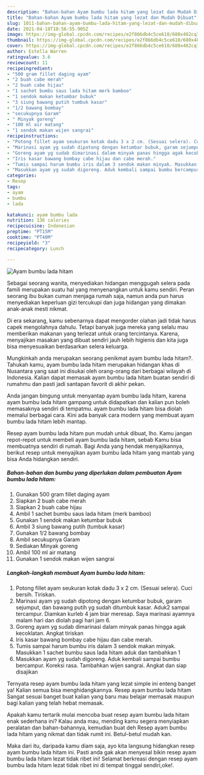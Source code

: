 ```yaml
---
description: "Bahan-bahan Ayam bumbu lada hitam yang lezat dan Mudah Dibuat"
title: "Bahan-bahan Ayam bumbu lada hitam yang lezat dan Mudah Dibuat"
slug: 1011-bahan-bahan-ayam-bumbu-lada-hitam-yang-lezat-dan-mudah-dibuat
date: 2021-04-18T10:56:55.905Z
image: https://img-global.cpcdn.com/recipes/e2f866db4c5ce610/680x482cq70/ayam-bumbu-lada-hitam-foto-resep-utama.jpg
thumbnail: https://img-global.cpcdn.com/recipes/e2f866db4c5ce610/680x482cq70/ayam-bumbu-lada-hitam-foto-resep-utama.jpg
cover: https://img-global.cpcdn.com/recipes/e2f866db4c5ce610/680x482cq70/ayam-bumbu-lada-hitam-foto-resep-utama.jpg
author: Estella Warren
ratingvalue: 3.6
reviewcount: 11
recipeingredient:
- "500 gram fillet daging ayam"
- "2 buah cabe merah"
- "2 buah cabe hijau"
- "1 sachet bumbu saus lada hitam merk bamboo"
- "1 sendok makan ketumbar bubuk"
- "3 siung bawang putih tumbuk kasar"
- "1/2 bawang bombay"
- "secukupnya Garam"
- " Minyak goreng"
- "100 ml air matang"
- "1 sendok makan wijen sangrai"
recipeinstructions:
- "Potong fillet ayam seukuran kotak dadu 3 x 2 cm. (Sesuai selera). Cuci bersih. Tiriskan."
- "Marinasi ayam yg sudah dipotong dengan ketumbar bubuk, garam sejumput, dan bawang putih yg sudah ditumbuk kasar. Aduk2 sampai tercampur. Diamkan kurleb 4 jam biar meresap. Saya marinasi ayamnya malam hari dan diolah pagi hari jam 6."
- "Goreng ayam yg sudab dimarinasi dalam minyak panas hingga agak kecoklatan. Angkat tiriskan"
- "Iris kasar bawang bombay cabe hijau dan cabe merah."
- "Tumis sampai harum bumbu iris dalam 3 sendok makan minyak. Masukkan 1 sachet bumbu saus lada hitam aduk dan tambahkan 1"
- "Masukkan ayam yg sudah digoreng. Aduk kembali sampai bumbu bercampur. Koreksi rasa. Tambahkan wijen sangrai. Angkat dan siap disajikan"
categories:
- Resep
tags:
- ayam
- bumbu
- lada

katakunci: ayam bumbu lada 
nutrition: 136 calories
recipecuisine: Indonesian
preptime: "PT15M"
cooktime: "PT40M"
recipeyield: "3"
recipecategory: Lunch

---
```



![Ayam bumbu lada hitam](https://img-global.cpcdn.com/recipes/e2f866db4c5ce610/680x482cq70/ayam-bumbu-lada-hitam-foto-resep-utama.jpg)

Sebagai seorang wanita, menyediakan hidangan menggugah selera pada famili merupakan suatu hal yang menyenangkan untuk kamu sendiri. Peran seorang ibu bukan cuman menjaga rumah saja, namun anda pun harus menyediakan keperluan gizi tercukupi dan juga hidangan yang dimakan anak-anak mesti nikmat.

Di era  sekarang, kamu sebenarnya dapat mengorder olahan jadi tidak harus capek mengolahnya dahulu. Tetapi banyak juga mereka yang selalu mau memberikan makanan yang terlezat untuk orang tercintanya. Karena, menyajikan masakan yang dibuat sendiri jauh lebih higienis dan kita juga bisa menyesuaikan berdasarkan selera keluarga. 



Mungkinkah anda merupakan seorang penikmat ayam bumbu lada hitam?. Tahukah kamu, ayam bumbu lada hitam merupakan hidangan khas di Nusantara yang saat ini disukai oleh orang-orang dari berbagai wilayah di Indonesia. Kalian dapat memasak ayam bumbu lada hitam buatan sendiri di rumahmu dan pasti jadi santapan favorit di akhir pekan.

Anda jangan bingung untuk menyantap ayam bumbu lada hitam, karena ayam bumbu lada hitam gampang untuk didapatkan dan kalian pun boleh memasaknya sendiri di tempatmu. ayam bumbu lada hitam bisa diolah memalui berbagai cara. Kini ada banyak cara modern yang membuat ayam bumbu lada hitam lebih mantap.

Resep ayam bumbu lada hitam pun mudah untuk dibuat, lho. Kamu jangan repot-repot untuk membeli ayam bumbu lada hitam, sebab Kamu bisa membuatnya sendiri di rumah. Bagi Anda yang hendak menyajikannya, berikut resep untuk menyajikan ayam bumbu lada hitam yang mantab yang bisa Anda hidangkan sendiri.

<!--inarticleads1-->

##### Bahan-bahan dan bumbu yang diperlukan dalam pembuatan Ayam bumbu lada hitam:

1. Gunakan 500 gram fillet daging ayam
1. Siapkan 2 buah cabe merah
1. Siapkan 2 buah cabe hijau
1. Ambil 1 sachet bumbu saus lada hitam (merk bamboo)
1. Gunakan 1 sendok makan ketumbar bubuk
1. Ambil 3 siung bawang putih (tumbuk kasar)
1. Gunakan 1/2 bawang bombay
1. Ambil secukupnya Garam
1. Sediakan  Minyak goreng
1. Ambil 100 ml air matang
1. Gunakan 1 sendok makan wijen sangrai




<!--inarticleads2-->

##### Langkah-langkah membuat Ayam bumbu lada hitam:

1. Potong fillet ayam seukuran kotak dadu 3 x 2 cm. (Sesuai selera). Cuci bersih. Tiriskan.
1. Marinasi ayam yg sudah dipotong dengan ketumbar bubuk, garam sejumput, dan bawang putih yg sudah ditumbuk kasar. Aduk2 sampai tercampur. Diamkan kurleb 4 jam biar meresap. Saya marinasi ayamnya malam hari dan diolah pagi hari jam 6.
1. Goreng ayam yg sudab dimarinasi dalam minyak panas hingga agak kecoklatan. Angkat tiriskan
1. Iris kasar bawang bombay cabe hijau dan cabe merah.
1. Tumis sampai harum bumbu iris dalam 3 sendok makan minyak. Masukkan 1 sachet bumbu saus lada hitam aduk dan tambahkan 1
1. Masukkan ayam yg sudah digoreng. Aduk kembali sampai bumbu bercampur. Koreksi rasa. Tambahkan wijen sangrai. Angkat dan siap disajikan




Ternyata resep ayam bumbu lada hitam yang lezat simple ini enteng banget ya! Kalian semua bisa menghidangkannya. Resep ayam bumbu lada hitam Sangat sesuai banget buat kalian yang baru mau belajar memasak maupun bagi kalian yang telah hebat memasak.

Apakah kamu tertarik mulai mencoba buat resep ayam bumbu lada hitam enak sederhana ini? Kalau anda mau, mending kamu segera menyiapkan peralatan dan bahan-bahannya, kemudian buat deh Resep ayam bumbu lada hitam yang nikmat dan tidak rumit ini. Betul-betul mudah kan. 

Maka dari itu, daripada kamu diam saja, ayo kita langsung hidangkan resep ayam bumbu lada hitam ini. Pasti anda gak akan menyesal bikin resep ayam bumbu lada hitam lezat tidak ribet ini! Selamat berkreasi dengan resep ayam bumbu lada hitam lezat tidak ribet ini di tempat tinggal sendiri,oke!.

